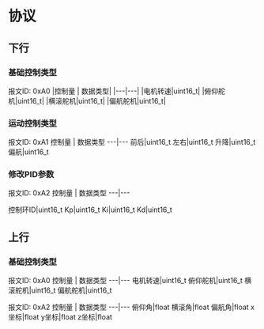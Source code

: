 
# 协议

## 下行

### 基础控制类型
报文ID: 0xA0
|控制量 | 数据类型|
|---|---|
|电机转速|uint16_t|
|俯仰舵机|uint16_t|
|横滚舵机|uint16_t|
|偏航舵机|uint16_t|

### 运动控制类型
报文ID: 0xA1
控制量 | 数据类型
---|---
前后|uint16_t
左右|uint16_t
升降|uint16_t
偏航|uint16_t

### 修改PID参数
报文ID: 0xA2
控制量 | 数据类型
---|---

控制环ID|uint16_t
Kp|uint16_t
Ki|uint16_t
Kd|uint16_t



## 上行
### 基础控制类型
报文ID: 0xA0
控制量 | 数据类型
---|---
电机转速|uint16_t
俯仰舵机|uint16_t
横滚舵机|uint16_t
偏航舵机|uint16_t

报文ID: 0xA2
控制量 | 数据类型
---|---
俯仰角|float
横滚角|float
偏航角|float
x坐标|float
y坐标|float
z坐标|float


